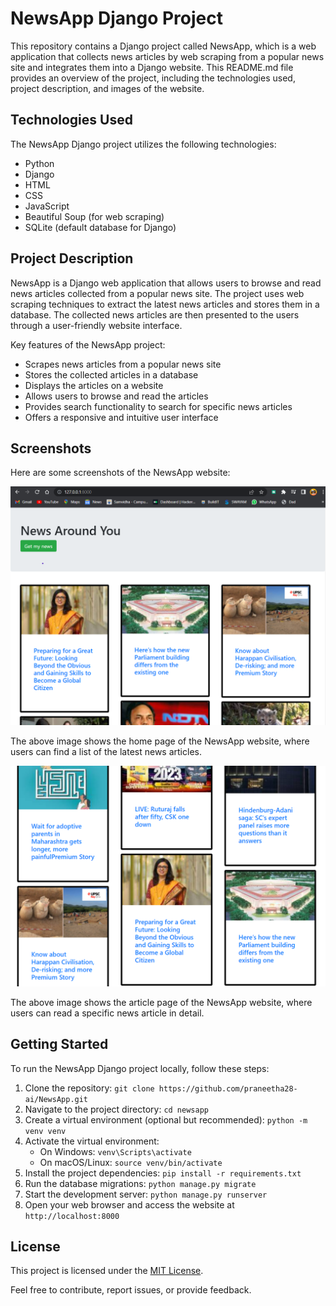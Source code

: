 # NewsApp Django Project



This repository contains a Django project called NewsApp, which is a web application that collects news articles by web scraping from a popular news site and integrates them into a Django website. This README.md file provides an overview of the project, including the technologies used, project description, and images of the website.

## Technologies Used

The NewsApp Django project utilizes the following technologies:

- Python
- Django
- HTML
- CSS
- JavaScript
- Beautiful Soup (for web scraping)
- SQLite (default database for Django)

## Project Description

NewsApp is a Django web application that allows users to browse and read news articles collected from a popular news site. The project uses web scraping techniques to extract the latest news articles and stores them in a database. The collected news articles are then presented to the users through a user-friendly website interface.

Key features of the NewsApp project:

- Scrapes news articles from a popular news site
- Stores the collected articles in a database
- Displays the articles on a website
- Allows users to browse and read the articles
- Provides search functionality to search for specific news articles
- Offers a responsive and intuitive user interface

## Screenshots

Here are some screenshots of the NewsApp website:

![Home Page](images/newsapp.png)

The above image shows the home page of the NewsApp website, where users can find a list of the latest news articles.

![Article Page](images/article.png)

The above image shows the article page of the NewsApp website, where users can read a specific news article in detail.

## Getting Started

To run the NewsApp Django project locally, follow these steps:

1. Clone the repository: `git clone https://github.com/praneetha28-ai/NewsApp.git`
2. Navigate to the project directory: `cd newsapp`
3. Create a virtual environment (optional but recommended): `python -m venv venv`
4. Activate the virtual environment: 
   - On Windows: `venv\Scripts\activate`
   - On macOS/Linux: `source venv/bin/activate`
5. Install the project dependencies: `pip install -r requirements.txt`
6. Run the database migrations: `python manage.py migrate`
7. Start the development server: `python manage.py runserver`
8. Open your web browser and access the website at `http://localhost:8000`

## License

This project is licensed under the [MIT License](LICENSE).

Feel free to contribute, report issues, or provide feedback.